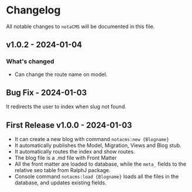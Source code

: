 # Changelog

All notable changes to `notaCMS` will be documented in this file.

## v1.0.2 - 2024-01-04

### What's changed

- Can change the route name on model.

## Bug Fix - 2024-01-03

It redirects the user to index when slug not found.

## First Release v1.0.0 - 2024-01-03

- It can create a new blog with command `notacms:new {Blogname}`
- It automatically publishes the Model, Migration, Views and Blog stub.
- It automatically routes the index and show routes.
- The blog file is a .md file with Front Matter
- All the front matter are loaded to database, while the `meta_` fields to the relative seo table from RalphJ package.
- Console command `notacms:load {Blogname}` loads all the files in the database, and updates existing fields.
